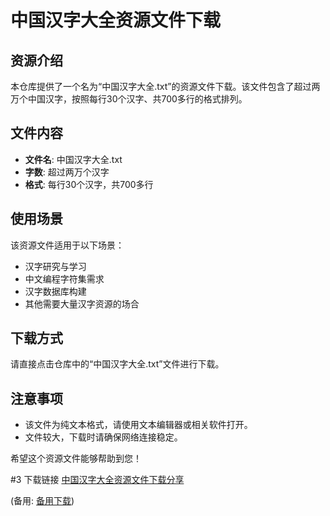# 中国汉字大全资源文件下载

## 资源介绍

本仓库提供了一个名为“中国汉字大全.txt”的资源文件下载。该文件包含了超过两万个中国汉字，按照每行30个汉字、共700多行的格式排列。

## 文件内容

- **文件名**: 中国汉字大全.txt
- **字数**: 超过两万个汉字
- **格式**: 每行30个汉字，共700多行

## 使用场景

该资源文件适用于以下场景：

- 汉字研究与学习
- 中文编程字符集需求
- 汉字数据库构建
- 其他需要大量汉字资源的场合

## 下载方式

请直接点击仓库中的“中国汉字大全.txt”文件进行下载。

## 注意事项

- 该文件为纯文本格式，请使用文本编辑器或相关软件打开。
- 文件较大，下载时请确保网络连接稳定。

希望这个资源文件能够帮助到您！

#3 下载链接
[中国汉字大全资源文件下载分享](https://pan.quark.cn/s/526a90185b10) 

(备用: [备用下载](https://pan.baidu.com/s/1d4ibHBzPvN_sLscwBtnfBw?pwd=1234))
